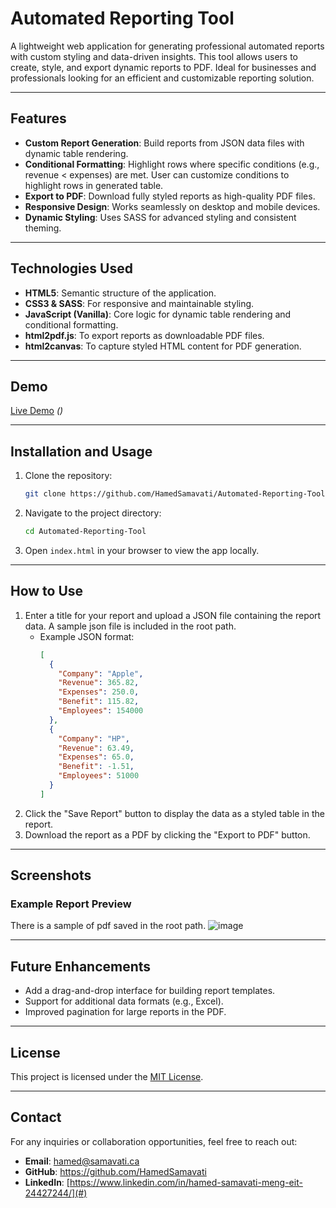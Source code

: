 # Automated Reporting Tool

A lightweight web application for generating professional automated reports with custom styling and data-driven insights. This tool allows users to create, style, and export dynamic reports to PDF. Ideal for businesses and professionals looking for an efficient and customizable reporting solution.

---

## Features

- **Custom Report Generation**: Build reports from JSON data files with dynamic table rendering.
- **Conditional Formatting**: Highlight rows where specific conditions (e.g., revenue < expenses) are met. User can customize conditions to highlight rows in generated table.
- **Export to PDF**: Download fully styled reports as high-quality PDF files.
- **Responsive Design**: Works seamlessly on desktop and mobile devices.
- **Dynamic Styling**: Uses SASS for advanced styling and consistent theming.


---

## Technologies Used

- **HTML5**: Semantic structure of the application.
- **CSS3 & SASS**: For responsive and maintainable styling.
- **JavaScript (Vanilla)**: Core logic for dynamic table rendering and conditional formatting.
- **html2pdf.js**: To export reports as downloadable PDF files.
- **html2canvas**: To capture styled HTML content for PDF generation.

---

## Demo

[Live Demo](#) *()*

---

## Installation and Usage

1. Clone the repository:
   ```bash
   git clone https://github.com/HamedSamavati/Automated-Reporting-Tool.git
   ```
2. Navigate to the project directory:
   ```bash
   cd Automated-Reporting-Tool
   ```
3. Open `index.html` in your browser to view the app locally.

---

## How to Use

1. Enter a title for your report and upload a JSON file containing the report data. A sample json file is included in the root path.
   - Example JSON format:
     ```json
     [
       {
         "Company": "Apple",
         "Revenue": 365.82,
         "Expenses": 250.0,
         "Benefit": 115.82,
         "Employees": 154000
       },
       {
         "Company": "HP",
         "Revenue": 63.49,
         "Expenses": 65.0,
         "Benefit": -1.51,
         "Employees": 51000
       }
     ]
     ```
2. Click the "Save Report" button to display the data as a styled table in the report.
3. Download the report as a PDF by clicking the "Export to PDF" button.

---

## Screenshots

### Example Report Preview
There is a sample of pdf saved in the root path.
![image](https://github.com/user-attachments/assets/74b9fbd3-3af3-42e9-9eb3-1f53b32c67ae)

---

## Future Enhancements

- Add a drag-and-drop interface for building report templates.
- Support for additional data formats (e.g., Excel).
- Improved pagination for large reports in the PDF.

---

## License

This project is licensed under the [MIT License](LICENSE).

---

## Contact

For any inquiries or collaboration opportunities, feel free to reach out:
- **Email**: hamed@samavati.ca
- **GitHub**: https://github.com/HamedSamavati
- **LinkedIn**: [https://www.linkedin.com/in/hamed-samavati-meng-eit-24427244/](#)

